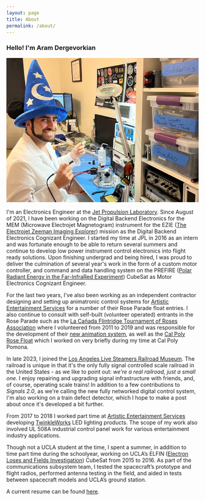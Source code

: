 ```yaml
---
layout: page
title: About
permalink: /about/
---
```


### Hello! I'm Aram Dergevorkian

![Me at my electronics bench wearing a ridiculous lab coat and Mickey Mouse sorcerer hat outfit holding a soldering iron and smiling like an idiot](/images/profile_cringe.jpg)

I'm an Electronics Engineer at the <a href="https://www.jpl.nasa.gov/" target="_blank">Jet Propulsion Laboratory</a>. Since August of 2021, I have been working on the Digital Backend Electronics for the MEM (Microwave Electrojet Magnetogram) instrument for the EZIE (<a href="https://ezie.jhuapl.edu/" target="_blank">The Electrojet Zeeman Imaging Explorer</a>) mission as the Digital Backend Electronics Cognizant Engineer. I started my time at JPL in 2016 as an intern and was fortunate enough to be able to return several summers and continue to develop low power instrument control electronics into flight ready solutions. Upon finishing undergrad and being hired, I was proud to deliver the culmination of several year's work in the form of a custom motor controller, and command and data handling system on the PREFIRE (<a href="https://prefire.ssec.wisc.edu/" target="_blank">Polar Radiant Energy in the Far-InfraRed Experiment</a>) CubeSat as Motor Electronics Cognizant Engineer.

For the last two years, I've also been working as an independent contractor designing and setting up animatronic control systems for <a href="http://www.aescreative.com/" target="_blank">Artistic Entertainment Services</a> for a number of their Rose Parade float entries. I also continue to consult with self-built (volunteer operated) entrants in the Rose Parade such as the <a href="https://lcftra.org/" target="_blank">La Cañada Flintridge Tournament of Roses Association</a> where I volunteered from 2011 to 2019 and was responsible for the development of their <a href="https://aramder.github.io/animation-2019">new animation system</a>, as well as the <a href="https://www.rosefloat.org/" target="_blank">Cal Poly Rose Float</a> which I worked on very briefly during my time at Cal Poly Pomona.

In late 2023, I joined the <a href="https://lalsrm.org/" target="_blank">Los Angeles Live Steamers Railroad Museum</a>. The railroad is unique in that it's the only fully signal controlled scale railroad in the United States - as we like to point out: *we're a real railroad, just a small one*. I enjoy repairing and upgrading signal infrastructure with friends, and, of course, operating scale trains! In addition to a few contributions to *Signals 2.0*, as we're calling the new fully networked digital control system, I'm also working on a train defect detector, which I hope to make a post about once it's developed a bit further.

From 2017 to 2018 I worked part time at <a href="http://www.aescreative.com/" target="_blank">Artistic Entertainment Services</a> developing <a href="http://aramd.net/TwinkleWorks/">TwinkleWorks</a> LED lighting products. The scope of my work also involved UL 508A industrial control panel work for various entertainment industry applications.

Though not a UCLA student at the time, I spent a summer, in addition to time part time during the schoolyear, working on UCLA’s ELFIN (<a href="https://elfin.igpp.ucla.edu/" target="_blank">Electron Loses and Fields Investigation</a>) CubeSat from 2015 to 2016. As part of the communications subsystem team, I tested the spacecraft’s prototype and flight radios, performed antenna testing in the field, and aided in tests between spacecraft models and UCLA’s ground station.

A current resume can be found <a href="https://aramd.net/documents/Aram Dergevorkian Resume Sep 2024.pdf" target="_blank">here</a>.
